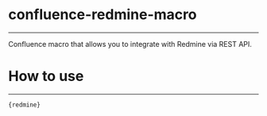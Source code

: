 # confluence-redmine-macro
___

Confluence macro that allows you to integrate with Redmine via REST API.

# How to use
---

`
{redmine}
`